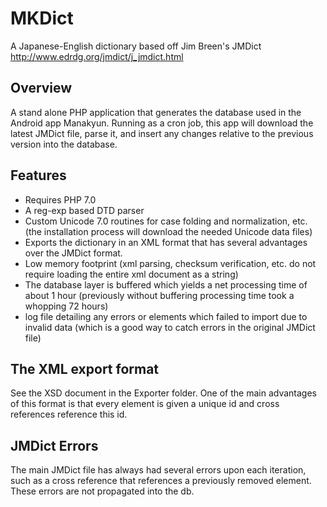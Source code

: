 # MKDict
A Japanese-English dictionary based off Jim Breen's JMDict http://www.edrdg.org/jmdict/j_jmdict.html

## Overview
A stand alone PHP application that generates the database used in the Android app Manakyun. Running as a cron job, this app will download the latest JMDict file, parse it, and insert any changes relative to the previous version into the database.

## Features
* Requires PHP 7.0
* A reg-exp based DTD parser
* Custom Unicode 7.0 routines for case folding and normalization, etc. (the installation process will download the needed Unicode data files)
* Exports the dictionary in an XML format that has several advantages over the JMDict format.
* Low memory footprint (xml parsing, checksum verification, etc. do not require loading the entire xml document as a string)
* The database layer is buffered which yields a net processing time of about 1 hour (previously without buffering processing time took a whopping 72 hours)
* log file detailing any errors or elements which failed to import due to invalid data (which is a good way to catch errors in the original JMDict file)

## The XML export format
See the XSD document in the Exporter folder. One of the main advantages of this format is that every element is given a unique id and cross references reference this id.


## JMDict Errors
The main JMDict file has always had several errors upon each iteration, such as a cross reference that references a previously removed element. These errors are not propagated into the db.